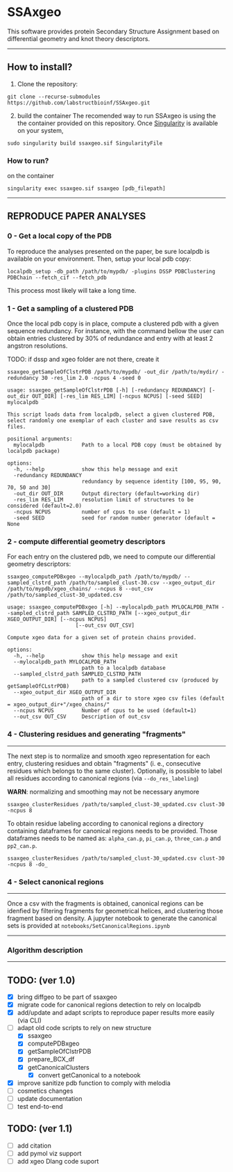 # SSAxgeo

This software provides protein Secondary Structure Assignment based on differential geometry and knot theory descriptors.

---

## How to install?

1. Clone the repository:
```{bash}
git clone --recurse-submodules https://github.com/labstructbioinf/SSAxgeo.git
```

2. build the container
The recomended way to run SSAxgeo is using the the container provided on this repository. Once [Singularity](https://docs.sylabs.io/guides/3.11/user-guide/) is available on your system,

```{bash}
sudo singularity build ssaxgeo.sif SingularityFile
```

### How to run?

on the container

```{bash}
singularity exec ssaxgeo.sif ssaxgeo [pdb_filepath]
```

----
## REPRODUCE PAPER ANALYSES


### 0 - Get a local copy of the PDB

To reproduce the analyses presented on the paper, be sure localpdb is available on your environment.
Then, setup your local pdb copy:

```{bash}
localpdb_setup -db_path /path/to/mypdb/ -plugins DSSP PDBClustering PDBChain --fetch_cif --fetch_pdb  
```
This process most likely will take a long time.

### 1 - Get a sampling of a clustered PDB

Once the local pdb copy is in place, compute a clustered pdb with a given sequence redundancy.
For instance, with the command bellow the user can obtain entries clustered by 30% of redundance and entry with at least 2 angstron resolutions.

TODO: if dssp and xgeo folder are not there, create it
```{bash}
ssaxgeo_getSampleOfClstrPDB /path/to/mypdb/ -out_dir /path/to/mydir/ -redundancy 30 -res_lim 2.0 -ncpus 4 -seed 0 
```

```
usage: ssaxgeo_getSampleOfClstrPDB [-h] [-redundancy REDUNDANCY] [-out_dir OUT_DIR] [-res_lim RES_LIM] [-ncpus NCPUS] [-seed SEED] mylocalpdb

This script loads data from localpdb, select a given clustered PDB, select randomly one exemplar of each cluster and save results as csv files.

positional arguments:
  mylocalpdb            Path to a local PDB copy (must be obtained by localpdb package)

options:
  -h, --help            show this help message and exit
  -redundancy REDUNDANCY
                        redundancy by sequence identity [100, 95, 90, 70, 50 and 30]
  -out_dir OUT_DIR      Output directory (default=working dir)
  -res_lim RES_LIM      resolution limit of structures to be considered (default=2.0)
  -ncpus NCPUS          number of cpus to use (default = 1)
  -seed SEED            seed for random number generator (default = None
```
### 2 - compute differential geometry descriptors

For each entry on the clustered pdb, we need to compute our differential geometry descriptors:

```{bash}
ssaxgeo_computePDBxgeo --mylocalpdb_path /path/to/mypdb/ --sampled_clstrd_path /path/to/sampled_clust-30.csv --xgeo_output_dir /path/to/mypdb/xgeo_chains/ --ncpus 8 --out_csv /path/to/sampled_clust-30_updated.csv
```

```
usage: ssaxgeo_computePDBxgeo [-h] --mylocalpdb_path MYLOCALPDB_PATH --sampled_clstrd_path SAMPLED_CLSTRD_PATH [--xgeo_output_dir XGEO_OUTPUT_DIR] [--ncpus NCPUS]
                      [--out_csv OUT_CSV]

Compute xgeo data for a given set of protein chains provided.

options:
  -h, --help            show this help message and exit
  --mylocalpdb_path MYLOCALPDB_PATH
                        path to a localpdb database
  --sampled_clstrd_path SAMPLED_CLSTRD_PATH
                        path to a sampled clustered csv (produced by getSampleOfCLstrPDB)
  --xgeo_output_dir XGEO_OUTPUT_DIR
                        path of a dir to store xgeo csv files (default = xgeo_output_dir+"/xgeo_chains/"
  --ncpus NCPUS         Number of cpus to be used (default=1)
  --out_csv OUT_CSV     Description of out_csv
```
### 4 - Clustering residues and generating "fragments" 
----

The next step is to normalize and smooth xgeo representation for each entry, clustering residues and obtain "fragments" (i. e., consecutive residues which belongs to the same cluster). Optionally, is possible to label all residues according to canonical regions (via `--do_res_labeling`)

**WARN**: normalizing and smoothing may not be necessary anymore

```
ssaxgeo_clusterResidues /path/to/sampled_clust-30_updated.csv clust-30 -ncpus 8
```

To obtain residue labeling according to canonical regions a directory containing dataframes for canonical regions needs to be provided. Those dataframes needs to be named as: `alpha_can.p`, `pi_can.p`, `three_can.p` and `pp2_can.p`.

```
ssaxgeo_clusterResidues /path/to/sampled_clust-30_updated.csv clust-30 -ncpus 8 -do_
```

### 4 - Select canonical regions
----
Once a csv with the fragments is obtained, canonical regions can be idenfied by filtering fragments for geometrical helices, and clustering those fragment based on density. A jupyter notebook to generate the canonical sets is provided at `notebooks/SetCanonicalRegions.ipynb`

----

### Algorithm description

---
## TODO: (ver 1.0)

- [x] bring diffgeo to be part of ssaxgeo
- [x] migrate code for canonical regions detection to rely on localpdb
- [x] add/update and adapt scripts to reproduce paper results more easily (via CLI)
- [ ] adapt old code scripts to rely on new structure 
  - [x] ssaxgeo
  - [x] computePDBxgeo
  - [x] getSampleOfClstrPDB
  - [x] prepare_BCX_df
  - [x] getCanonicalClusters
    - [x] convert getCanonical to a notebook
- [x] improve sanitize pdb function to comply with melodia
- [ ] cosmetics changes
- [ ] update documentation
- [ ] test end-to-end

## TODO: (ver 1.1)
- [ ] add citation
- [ ] add pymol viz support
- [ ] add xgeo Dlang code suport
